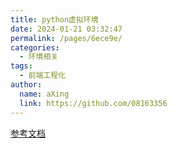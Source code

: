 ```yaml
---
title: python虚拟环境
date: 2024-01-21 03:32:47
permalink: /pages/6ece9e/
categories:
  - 环境相关
tags:
  - 前端工程化
author: 
  name: aXing
  link: https://github.com/08163356
---
```





[参考文档](https://blog.csdn.net/godot06/article/details/81079064)